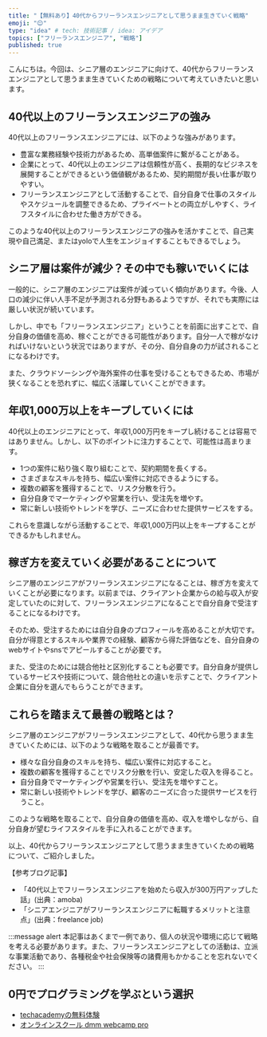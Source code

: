```yaml
---
title: "【無料あり】40代からフリーランスエンジニアとして思うまま生きていく戦略"
emoji: "😌"
type: "idea" # tech: 技術記事 / idea: アイデア
topics: ["フリーランスエンジニア", "戦略"]
published: true
---
```


こんにちは。今回は、シニア層のエンジニアに向けて、40代からフリーランスエンジニアとして思うまま生きていくための戦略について考えていきたいと思います。

## 40代以上のフリーランスエンジニアの強み

40代以上のフリーランスエンジニアには、以下のような強みがあります。

- 豊富な業務経験や技術力があるため、高単価案件に繋がることがある。
- 企業にとって、40代以上のエンジニアは信頼性が高く、長期的なビジネスを展開することができるという価値観があるため、契約期間が長い仕事が取りやすい。
- フリーランスエンジニアとして活動することで、自分自身で仕事のスタイルやスケジュールを調整できるため、プライベートとの両立がしやすく、ライフスタイルに合わせた働き方ができる。

このような40代以上のフリーランスエンジニアの強みを活かすことで、自己実現や自己満足、またはyoloで人生をエンジョイすることもできるでしょう。

## シニア層は案件が減少？その中でも稼いでいくには

一般的に、シニア層のエンジニアは案件が減っていく傾向があります。今後、人口の減少に伴い人手不足が予測される分野もあるようですが、それでも実際には厳しい状況が続いています。

しかし、中でも「フリーランスエンジニア」ということを前面に出すことで、自分自身の価値を高め、稼ぐことができる可能性があります。自分一人で稼がなければいけないという状況ではありますが、その分、自分自身の力が試されることになるわけです。

また、クラウドソーシングや海外案件の仕事を受けることもできるため、市場が狭くなることを恐れずに、幅広く活躍していくことができます。

## 年収1,000万以上をキープしていくには

40代以上のエンジニアにとって、年収1,000万円をキープし続けることは容易ではありません。しかし、以下のポイントに注力することで、可能性は高まります。

- 1つの案件に粘り強く取り組むことで、契約期間を長くする。
- さまざまなスキルを持ち、幅広い案件に対応できるようにする。
- 複数の顧客を獲得することで、リスク分散を行う。
- 自分自身でマーケティングや営業を行い、受注先を増やす。
- 常に新しい技術やトレンドを学び、ニーズに合わせた提供サービスをする。

これらを意識しながら活動することで、年収1,000万円以上をキープすることができるかもしれません。

## 稼ぎ方を変えていく必要があることについて

シニア層のエンジニアがフリーランスエンジニアになることは、稼ぎ方を変えていくことが必要になります。以前までは、クライアント企業からの給与収入が安定していたのに対して、フリーランスエンジニアになることで自分自身で受注することになるわけです。

そのため、受注するためには自分自身のプロフィールを高めることが大切です。自分が得意とするスキルや業界での経験、顧客から得た評価などを、自分自身のwebサイトやsnsでアピールすることが必要です。

また、受注のためには競合他社と区別化することも必要です。自分自身が提供しているサービスや技術について、競合他社との違いを示すことで、クライアント企業に自分を選んでもらうことができます。

## これらを踏まえて最善の戦略とは？

シニア層のエンジニアがフリーランスエンジニアとして、40代から思うまま生きていくためには、以下のような戦略を取ることが最善です。

- 様々な自分自身のスキルを持ち、幅広い案件に対応すること。
- 複数の顧客を獲得することでリスク分散を行い、安定した収入を得ること。
- 自分自身でマーケティングや営業を行い、受注先を増やすこと。
- 常に新しい技術やトレンドを学び、顧客のニーズに合った提供サービスを行うこと。

このような戦略を取ることで、自分自身の価値を高め、収入を増やしながら、自分自身が望むライフスタイルを手に入れることができます。

以上、40代からフリーランスエンジニアとして思うまま生きていくための戦略について、ご紹介しました。

【参考ブログ記事】
- 「40代以上でフリーランスエンジニアを始めたら収入が300万円アップした話」(出典：amoba)
- 「シニアエンジニアがフリーランスエンジニアに転職するメリットと注意点」(出典：freelance job) 

:::message alert
本記事はあくまで一例であり、個人の状況や環境に応じて戦略を考える必要があります。また、フリーランスエンジニアとしての活動は、立派な事業活動であり、各種税金や社会保険等の諸費用もかかることを忘れないでください。
:::

## 0円でプログラミングを学ぶという選択
- [techacademyの無料体験](//af.moshimo.com/af/c/click?a_id=2612475&amp;p_id=1555&amp;pc_id=2816&amp;pl_id=22706&amp;url=https%3a%2f%2ftechacademy.jp%2fhtmlcss-trial%3futm_source%3dmoshimo%26utm_medium%3daffiliate%26utm_campaign%3dtextad)
- [オンラインスクール dmm webcamp pro](//af.moshimo.com/af/c/click?a_id=2612482&amp;p_id=1363&amp;pc_id=2297&amp;pl_id=39999&amp;guid=on)

